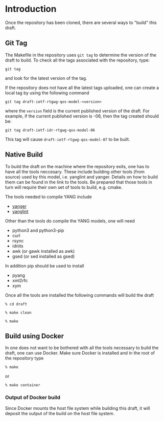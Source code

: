 # Introduction
Once the repository has been cloned, there are several ways to "build" this draft.

## Git Tag
The Makefile in the repository uses `git tag` to determine the version of the draft to build. To check all the tags associated with the repository, type:

`git tag`

and look for the latest version of the tag.

If the repository does not have all the latest tags uploaded, one can create a local tag by using the following command

`git tag draft-ietf-rtgwg-qos-model-<version>`

where the `version` field is the current published version of the draft. For example, if the current published version is -06, then the tag created should be:

`git tag draft-ietf-idr-rtgwg-qos-model-06`

This tag will cause `draft-ietf-rtgwg-qos-model-07` to be built.

## Native Build

To build the draft on the machine where the repository exits, one has to
have all the tools neccesary. These include building other tools (from
source) used by this model, i.e. yanglint and yanger. Details on how
to build them can be found in the link to the tools. Be prepared that those tools in turn will require their own set of tools to build, e.g. cmake.

The tools needed to compile YANG include

- [yanger](https://github.com/mbj4668/yanger)
- [yanglint](https://github.com/CESNET/libyang)

Other than the tools do compile the YANG models, one will need

- python3 and python3-pip
- curl
- rsync
- idnits
- awk (or gawk installed as awk)
- gsed (or sed installed as gsed)

In addition pip should be used to install

- pyang
- xml2rfc
- xym

Once all the tools are installed the following commands will build the draft

`% cd draft`

`% make clean`

`% make`

## Build using Docker

In one does not want to be bothered with all the tools necessary to build
the draft, one can use Docker. Make sure Docker is installed and in the
root of the repository type

`% make`

or

`% make container`

### Output of Docker build

Since Docker mounts the host file system while building this draft, it will deposit the output of the build on the host file system.
